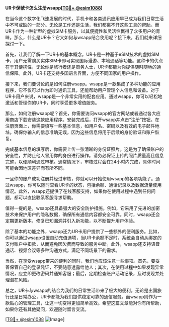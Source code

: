 **UR卡保號卡怎么注册wsapp[[TG💪+ @esim1088](https://t.me/s/esim1088)]**

在当今这个数字化飞速发展的时代，手机卡和各类通讯应用早已成为我们日常生活中不可或缺的一部分。无论是工作还是生活，我们都离不开这些工具的帮助。而UR卡作为一种新型的虚拟SIM卡服务，以其便捷性和灵活性赢得了众多用户的青睐。那么，什么是UR卡？它又如何与wsapp结合使用呢？接下来，我们就来详细探讨一下。

首先，让我们了解一下UR卡的基本概念。UR卡是一种基于eSIM技术的虚拟SIM卡，用户无需购买实体SIM卡即可实现国际漫游、本地通话等功能。这种卡的优点在于其便携性，无论你是旅行者还是商务人士，UR卡都能为你提供随时随地的通信保障。此外，UR卡还支持多国语言界面，方便不同国家的用户操作。

接下来，我们要讨论的是如何注册wsapp。wsapp是一款集成了多种功能的应用程序，它不仅可以作为即时通讯工具，还能帮助用户管理个人信息和设备。对于UR卡用户来说，wsapp是一个非常实用的配套应用。通过wsapp，你可以轻松地激活和管理你的UR卡，同时享受更多增值服务。

那么，如何注册wsapp呢？首先，你需要访问wsapp的官方网站或者通过各大应用商店下载安装这款应用程序。安装完成后，打开wsapp并点击“注册”按钮。在注册页面上，你需要填写一些基本信息，如用户名、密码以及有效的电子邮件地址。确保你输入的信息准确无误，因为这些信息将用于后续的身份验证和账户恢复。

完成基本信息的填写后，你需要上传一张清晰的身份证照片。这是为了确保账户的安全性，并防止他人冒用你的身份进行操作。请务必保证上传的照片质量高且信息完整，以便顺利通过审核。通常情况下，审核过程会在24小时内完成，具体时间可能会因地区差异而有所不同。

一旦你的账户成功注册并经过审核，你就可以开始使用wsapp的各项功能了。通过wsapp，你可以随时查看UR卡的状态，包括余额、通话记录以及数据流量使用情况。此外，wsapp还提供了在线客服支持，如果你在使用过程中遇到任何问题，都可以直接联系客服寻求帮助。

值得一提的是，wsapp还具备强大的安全防护措施。例如，它采用了先进的加密技术来保护用户的隐私数据，确保所有通信内容都安全可靠。同时，wsapp还会定期更新版本，修复已知漏洞并引入新功能，以不断提升用户体验。

除了基本的功能之外，wsapp还为UR卡用户提供了一些额外的便利服务。比如，你可以通过wsapp设置自动充值选项，当UR卡余额不足时，系统会自动从绑定的支付账户中扣款，从而避免因欠费而导致的服务中断。此外，wsapp还支持语音通话、视频会议等多种沟通方式，满足不同场景下的需求。

当然，在享受wsapp带来的便利的同时，我们也应该注意一些事项。首先，要妥善保管自己的登录凭证，不要随意透露给他人；其次，在使用过程中如果发现异常情况，应立即更改密码并通知客服；最后，定期检查账户活动记录，及时发现并处理潜在风险。

总之，UR卡与wsapp的结合为我们的日常生活带来了极大的便利。无论是出国旅行还是日常办公，UR卡都能为我们提供稳定可靠的通信服务。而wsapp则作为一款贴心的管理工具，让这一切变得更加简单高效。希望这篇文章能对你有所帮助，如果你还有其他疑问，欢迎随时留言交流。

[[TG💪+ @esim1088](https://t.me/s/esim1088) ![Image](https://i.postimg.cc/4NQfJmqS/Snipaste-2025-05-13-00-14-12.png)]